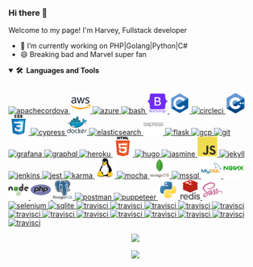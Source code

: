 ### Hi there 👋
<p>Welcome to my page!  I'm Harvey, Fullstack developer</p>

- 🔭 I’m currently working on PHP|Golang|Python|C#
- 😄 Breaking bad and Marvel super fan

<details open>
  <summary open><b>🛠️&nbsp;&nbsp;Languages&nbsp;and&nbsp;Tools</b></summary>
  <br/>
  <p align="left">
	<a href="https://cordova.apache.org/" target="_blank">
		<img src="https://www.vectorlogo.zone/logos/apache_cordova/apache_cordova-icon.svg"
		alt="apachecordova" width="40" height="40" />
	</a>
	<a href="https://aws.amazon.com" target="_blank">
		<img src="https://raw.githubusercontent.com/devicons/devicon/master/icons/amazonwebservices/amazonwebservices-original-wordmark.svg"
		alt="aws" width="40" height="40" />
	</a>
	<a href="https://azure.microsoft.com/en-in/" target="_blank">
		<img src="https://www.vectorlogo.zone/logos/microsoft_azure/microsoft_azure-icon.svg"
		alt="azure" width="40" height="40" />
	</a>
	<a href="https://www.gnu.org/software/bash/" target="_blank">
		<img src="https://www.vectorlogo.zone/logos/gnu_bash/gnu_bash-icon.svg"
		alt="bash" width="40" height="40" />
	</a>
	<a href="https://getbootstrap.com" target="_blank">
		<img src="https://raw.githubusercontent.com/devicons/devicon/master/icons/bootstrap/bootstrap-plain-wordmark.svg"
		alt="bootstrap" width="40" height="40" />
	</a>
	<a href="https://www.cprogramming.com/" target="_blank">
		<img src="https://raw.githubusercontent.com/devicons/devicon/master/icons/c/c-original.svg"
		alt="c" width="40" height="40" />
	</a>
	<a href="https://circleci.com" target="_blank">
		<img src="https://www.vectorlogo.zone/logos/circleci/circleci-icon.svg"
		alt="circleci" width="40" height="40" />
	</a>
	<a href="https://www.w3schools.com/cpp/" target="_blank">
		<img src="https://raw.githubusercontent.com/devicons/devicon/master/icons/cplusplus/cplusplus-original.svg"
		alt="cplusplus" width="40" height="40" />
	</a>
	<a href="https://www.w3schools.com/css/" target="_blank">
		<img src="https://raw.githubusercontent.com/devicons/devicon/master/icons/css3/css3-original-wordmark.svg"
		alt="css3" width="40" height="40" />
	</a>
	<a href="https://www.cypress.io" target="_blank">
		<img src="https://raw.githubusercontent.com/simple-icons/simple-icons/6e46ec1fc23b60c8fd0d2f2ff46db82e16dbd75f/icons/cypress.svg"
		alt="cypress" width="40" height="40" />
	</a>
	<a href="https://www.docker.com/" target="_blank">
		<img src="https://raw.githubusercontent.com/devicons/devicon/master/icons/docker/docker-original-wordmark.svg"
		alt="docker" width="40" height="40" />
	</a>
	<a href="https://www.elastic.co" target="_blank">
		<img src="https://www.vectorlogo.zone/logos/elastic/elastic-icon.svg"
		alt="elasticsearch" width="40" height="40" />
	</a>
	<a href="https://expressjs.com" target="_blank">
		<img src="https://raw.githubusercontent.com/devicons/devicon/master/icons/express/express-original-wordmark.svg"
		alt="express" width="40" height="40" />
	</a>
	<a href="https://flask.palletsprojects.com/" target="_blank">
		<img src="https://www.vectorlogo.zone/logos/pocoo_flask/pocoo_flask-icon.svg"
		alt="flask" width="40" height="40" />
	</a>
	<a href="https://cloud.google.com" target="_blank">
		<img src="https://www.vectorlogo.zone/logos/google_cloud/google_cloud-icon.svg"
		alt="gcp" width="40" height="40" />
	</a>
	<a href="https://git-scm.com/" target="_blank">
		<img src="https://www.vectorlogo.zone/logos/git-scm/git-scm-icon.svg"
		alt="git" width="40" height="40" />
	</a>
	<a href="https://grafana.com" target="_blank">
		<img src="https://www.vectorlogo.zone/logos/grafana/grafana-icon.svg"
		alt="grafana" width="40" height="40" />
	</a>
	<a href="https://graphql.org" target="_blank">
		<img src="https://www.vectorlogo.zone/logos/graphql/graphql-icon.svg"
		alt="graphql" width="40" height="40" />
	</a>
	<a href="https://heroku.com" target="_blank">
		<img src="https://www.vectorlogo.zone/logos/heroku/heroku-icon.svg" alt="heroku"
		width="40" height="40" />
	</a>
	<a href="https://www.w3.org/html/" target="_blank">
		<img src="https://raw.githubusercontent.com/devicons/devicon/master/icons/html5/html5-original-wordmark.svg"
		alt="html5" width="40" height="40" />
	</a>
	<a href="https://gohugo.io/" target="_blank">
		<img src="https://api.iconify.design/logos-hugo.svg" alt="hugo" width="40"
		height="40" />
	</a>
	<a href="https://jasmine.github.io/" target="_blank">
		<img src="https://www.vectorlogo.zone/logos/jasmine/jasmine-icon.svg"
		alt="jasmine" width="40" height="40" />
	</a>
	<a href="https://developer.mozilla.org/en-US/docs/Web/JavaScript" target="_blank">
		<img src="https://raw.githubusercontent.com/devicons/devicon/master/icons/javascript/javascript-original.svg"
		alt="javascript" width="40" height="40" />
	</a>
	<a href="https://jekyllrb.com/" target="_blank">
		<img src="https://www.vectorlogo.zone/logos/jekyllrb/jekyllrb-icon.svg"
		alt="jekyll" width="40" height="40" />
	</a>
	<a href="https://www.jenkins.io" target="_blank">
		<img src="https://www.vectorlogo.zone/logos/jenkins/jenkins-icon.svg"
		alt="jenkins" width="40" height="40" />
	</a>
	<a href="https://jestjs.io" target="_blank">
		<img src="https://www.vectorlogo.zone/logos/jestjsio/jestjsio-icon.svg"
		alt="jest" width="40" height="40" />
	</a>
	<a href="https://karma-runner.github.io/latest/index.html" target="_blank">
		<img src="https://raw.githubusercontent.com/detain/svg-logos/780f25886640cef088af994181646db2f6b1a3f8/svg/karma.svg"
		alt="karma" width="40" height="40" />
	</a>
	<a href="https://www.linux.org/" target="_blank">
		<img src="https://raw.githubusercontent.com/devicons/devicon/master/icons/linux/linux-original.svg"
		alt="linux" width="40" height="40" />
	</a>
	<a href="https://mochajs.org" target="_blank">
		<img src="https://www.vectorlogo.zone/logos/mochajs/mochajs-icon.svg"
		alt="mocha" width="40" height="40" />
	</a>
	<a href="https://www.mongodb.com/" target="_blank">
		<img src="https://raw.githubusercontent.com/devicons/devicon/master/icons/mongodb/mongodb-original-wordmark.svg"
		alt="mongodb" width="40" height="40" />
	</a>
	<a href="https://www.microsoft.com/en-us/sql-server" target="_blank">
		<img src="https://www.svgrepo.com/show/303229/microsoft-sql-server-logo.svg"
		alt="mssql" width="40" height="40" />
	</a>
	<a href="https://www.mysql.com/" target="_blank">
		<img src="https://raw.githubusercontent.com/devicons/devicon/master/icons/mysql/mysql-original-wordmark.svg"
		alt="mysql" width="40" height="40" />
	</a>
	<a href="https://www.nginx.com" target="_blank">
		<img src="https://raw.githubusercontent.com/devicons/devicon/master/icons/nginx/nginx-original.svg"
		alt="nginx" width="40" height="40" />
	</a>
	<a href="https://nodejs.org" target="_blank">
		<img src="https://raw.githubusercontent.com/devicons/devicon/master/icons/nodejs/nodejs-original-wordmark.svg"
		alt="nodejs" width="40" height="40" />
	</a>
	<a href="https://www.php.net" target="_blank">
		<img src="https://raw.githubusercontent.com/devicons/devicon/master/icons/php/php-original.svg"
		alt="php" width="40" height="40" />
	</a>
	<a href="https://www.postgresql.org" target="_blank">
		<img src="https://raw.githubusercontent.com/devicons/devicon/master/icons/postgresql/postgresql-original-wordmark.svg"
		alt="postgresql" width="40" height="40" />
	</a>
	<a href="https://postman.com" target="_blank">
		<img src="https://www.vectorlogo.zone/logos/getpostman/getpostman-icon.svg"
		alt="postman" width="40" height="40" />
	</a>
	<a href="https://github.com/puppeteer/puppeteer" target="_blank">
		<img src="https://www.vectorlogo.zone/logos/pptrdev/pptrdev-official.svg"
		alt="puppeteer" width="40" height="40" />
	</a>
	<a href="https://www.python.org" target="_blank">
		<img src="https://raw.githubusercontent.com/devicons/devicon/master/icons/python/python-original.svg"
		alt="python" width="40" height="40" />
	</a>
	<a href="https://redis.io" target="_blank">
		<img src="https://raw.githubusercontent.com/devicons/devicon/master/icons/redis/redis-original-wordmark.svg"
		alt="redis" width="40" height="40" />
	</a>
	<a href="https://sass-lang.com" target="_blank">
		<img src="https://raw.githubusercontent.com/devicons/devicon/master/icons/sass/sass-original.svg"
		alt="sass" width="40" height="40" />
	</a>
	<a href="https://www.selenium.dev" target="_blank">
		<img src="https://raw.githubusercontent.com/detain/svg-logos/780f25886640cef088af994181646db2f6b1a3f8/svg/selenium-logo.svg"
		alt="selenium" width="40" height="40" />
	</a>
	<a href="https://www.sqlite.org/" target="_blank">
		<img src="https://www.vectorlogo.zone/logos/sqlite/sqlite-icon.svg" alt="sqlite"
		width="40" height="40" />
	</a>
	<a href="https://travis-ci.org" target="_blank">
		<img src="https://www.vectorlogo.zone/logos/travis-ci/travis-ci-icon.svg"
		alt="travisci" width="40" height="40" />
	</a>
  <a href="https://travis-ci.org" target="_blank">
		<img src="https://www.vectorlogo.zone/logos/git-scm/git-scm-ar21.svg"
		alt="travisci"  />
	</a>
   <a href="https://travis-ci.org" target="_blank">
		<img src="https://www.vectorlogo.zone/logos/golang/golang-ar21.svg"
		alt="travisci"  />
	</a>
    <a href="https://travis-ci.org" target="_blank">
		<img src="https://www.vectorlogo.zone/logos/python/python-ar21.svg"
		alt="travisci" />
	</a>
     <a href="https://travis-ci.org" target="_blank">
		<img src="https://www.vectorlogo.zone/logos/docker/docker-ar21.svg"
		alt="travisci"  />
	</a>
    <a href="https://travis-ci.org" target="_blank">
		<img src="https://www.vectorlogo.zone/logos/laravel/laravel-ar21.svg"
		alt="travisci" />
	</a>
     <a href="https://travis-ci.org" target="_blank">
		<img src="https://www.vectorlogo.zone/logos/nodejs/nodejs-ar21.svg"
		alt="travisci"  />
	</a>
     <a href="https://travis-ci.org" target="_blank">
		<img src="https://www.vectorlogo.zone/logos/ruby-lang/ruby-lang-ar21.svg"
		alt="travisci"  />
	</a>
     <a href="https://travis-ci.org" target="_blank">
		<img src="https://www.vectorlogo.zone/logos/redis/redis-ar21.svg"
		alt="travisci"  />
	</a>
    <a href="https://travis-ci.org" target="_blank">
		<img src="https://www.vectorlogo.zone/logos/lua/lua-ar21.svg"
		alt="travisci"  />
	</a>
    <a href="https://travis-ci.org" target="_blank">
		<img src="https://www.vectorlogo.zone/logos/xbox/xbox-ar21.svg"
		alt="travisci"  />
	</a>
    <a href="https://travis-ci.org" target="_blank">
		<img src="https://www.vectorlogo.zone/logos/vuejs/vuejs-ar21.svg"
		alt="travisci" />
	</a>
    <a href="https://travis-ci.org" target="_blank">
		<img src="https://www.vectorlogo.zone/logos/vuejs/vuejs-ar21.svg"
		alt="travisci"  />
	</a>
</p>

</details>

<div align="center">
  <img src="https://github-profile-trophy.vercel.app/?username=HewieWang&column=8&theme=onedark" />
</div>

<p align="center"><img width="50%" src="https://media0.giphy.com/media/v1.Y2lkPTc5MGI3NjExdDNhdzFrb3diNndpOGtwNDE0MzViYTF2enVzOHlnN204cTg5andsbyZlcD12MV9pbnRlcm5hbF9naWZfYnlfaWQmY3Q9Zw/o0vwzuFwCGAFO/giphy.webp" /></p>


